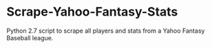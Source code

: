 # Scrape-Yahoo-Fantasy-Stats
Python 2.7 script to scrape all players and stats from a Yahoo Fantasy Baseball league.
